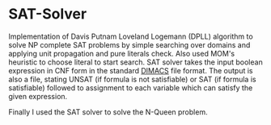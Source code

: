 # SAT-Solver

Implementation of Davis Putnam Loveland Logemann (DPLL) algorithm to solve NP complete SAT problems by simple searching over domains and applying unit propagation and pure literals check. Also used MOM's heuristic to choose literal to start search. 
SAT solver takes the input boolean expression in CNF form in the standard [DIMACS](https://www.cs.utexas.edu/users/moore/acl2/manuals/current/manual/index-seo.php/SATLINK____DIMACS#:~:text=DIMACS%20format%20is%20a%20standard,gives%20the%20competitions'%20official%20description.) file format. The output is also a file, stating UNSAT (if formula is not satisfiable) or SAT (if formula is satisfiable) followed to assignment to each variable which can satisfy the given expression.

Finally I used the SAT solver to solve the N-Queen problem.

